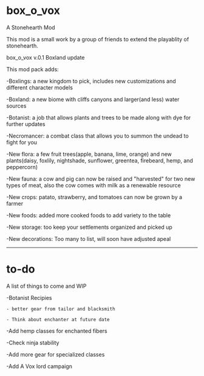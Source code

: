 # box_o_vox
A Stonehearth Mod

This mod is a small work by a group of friends to extend the playablity of stonehearth.

box_o_vox v.0.1  Boxland update

This mod pack adds:

-Boxlings: a new kingdom to pick, includes new customizations and different character models 

-Boxland: a new biome with cliffs canyons and larger(and less) water sources

-Botanist: a job that allows plants and trees to be made along with dye for further updates

-Necromancer: a combat class that allows you to summon the undead to fight for you

-New flora: a few fruit trees(apple, banana, lime, orange) and new plants(daisy, foxlily, nightshade, sunflower, greentea, firebeard, hemp, and peppercorn)

-New fauna: a cow and pig can now be raised and "harvested" for two new types of meat, also the cow comes with milk as a renewable resource

-New crops: patato, strawberry, and tomatoes can now be grown by a farmer

-New foods: added more cooked foods to add variety to the table

-New storage: too keep your settlements organized and picked up

-New decorations: Too many to list, will soon have adjusted apeal 

______________________________________________________________________________


# to-do
A list of things to come and WIP

-Botanist Recipies

    - better gear from tailor and blacksmith
    
    - Think about enchanter at future date
    
-Add hemp classes for enchanted fibers

-Check ninja stability

-Add more gear for specialized classes

-Add A Vox lord campaign

